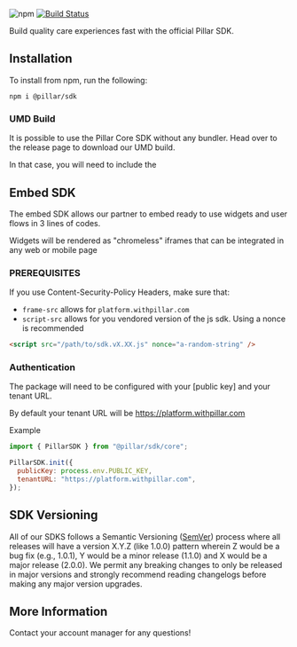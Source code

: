 ![npm](https://img.shields.io/npm/v/@pillar/sdk)
[![Build Status](https://workos.semaphoreci.com/badges/workos-python/branches/main.svg?style=shields&key=9e4cb5bb-86a4-4938-9ec2-fc9f9fc512be)](https://workos.semaphoreci.com/projects/workos-python)

Build quality care experiences fast with the official Pillar SDK.

## Installation

To install from npm, run the following:

```
npm i @pillar/sdk
```

### UMD Build

It is possible to use the Pillar Core SDK without any bundler.
Head over to the release page to download our UMD build.

In that case, you will need to include the

## Embed SDK

The embed SDK allows our partner to embed ready to use widgets and user flows in 3 lines of codes.

Widgets will be rendered as "chromeless" iframes that can be integrated in any web or mobile page

### PREREQUISITES

If you use Content-Security-Policy Headers, make sure that:

- `frame-src` allows for `platform.withpillar.com`
- `script-src` allows for you vendored version of the js sdk. Using a nonce is recommended

```html
<script src="/path/to/sdk.vX.XX.js" nonce="a-random-string" />
```

### Authentication

The package will need to be configured with your [public key] and your tenant URL.

By default your tenant URL will be https://platform.withpillar.com

Example

```js
import { PillarSDK } from "@pillar/sdk/core";

PillarSDK.init({
  publicKey: process.env.PUBLIC_KEY,
  tenantURL: "https://platform.withpillar.com",
});
```

## SDK Versioning

All of our SDKS follows a Semantic Versioning ([SemVer](https://semver.org/)) process where all releases will have a version X.Y.Z (like 1.0.0) pattern wherein Z would be a bug fix (e.g., 1.0.1), Y would be a minor release (1.1.0) and X would be a major release (2.0.0). We permit any breaking changes to only be released in major versions and strongly recommend reading changelogs before making any major version upgrades.

## More Information

Contact your account manager for any questions!
